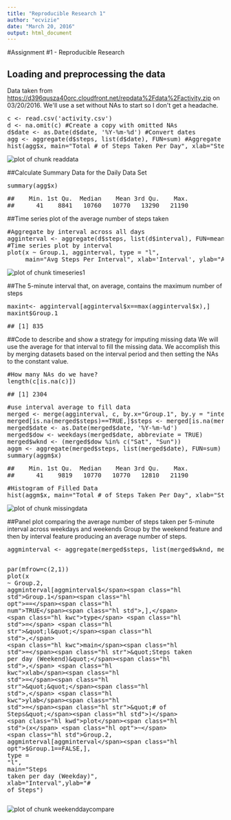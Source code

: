 ```yaml
---
title: "Reproducible Research 1"
author: "ecvizie"
date: "March 20, 2016"
output: html_document
---
```



#Assignment #1 - Reproducible Research
## Loading and preprocessing the data
Data taken from <https://d396qusza40orc.cloudfront.net/repdata%2Fdata%2Factivity.zip> on 03/20/2016. We'll use a set without NAs to start so I don't get a headache.
<div class="chunk" id="readdata"><div class="rcode"><div class="source"><pre class="knitr r"><span class="hl std">c</span> <span class="hl kwb">&lt;-</span> <span class="hl kwd">read.csv</span><span class="hl std">(</span><span class="hl str">'activity.csv'</span><span class="hl std">)</span>
<span class="hl std">d</span> <span class="hl kwb">&lt;-</span> <span class="hl kwd">na.omit</span><span class="hl std">(c)</span> <span class="hl com">#Create a copy with omitted NAs</span>
<span class="hl std">d</span><span class="hl opt">$</span><span class="hl std">date</span> <span class="hl kwb">&lt;-</span> <span class="hl kwd">as.Date</span><span class="hl std">(d</span><span class="hl opt">$</span><span class="hl std">date,</span> <span class="hl str">'%Y-%m-%d'</span><span class="hl std">)</span> <span class="hl com">#Convert dates            </span>
<span class="hl std">agg</span> <span class="hl kwb">&lt;-</span> <span class="hl kwd">aggregate</span><span class="hl std">(d</span><span class="hl opt">$</span><span class="hl std">steps,</span> <span class="hl kwd">list</span><span class="hl std">(d</span><span class="hl opt">$</span><span class="hl std">date),</span> <span class="hl kwc">FUN</span><span class="hl std">=sum)</span> <span class="hl com">#Aggregate and return total steps per day</span>
<span class="hl kwd">hist</span><span class="hl std">(agg</span><span class="hl opt">$</span><span class="hl std">x,</span> <span class="hl kwc">main</span><span class="hl std">=</span><span class="hl str">&quot;Total # of Steps Taken Per Day&quot;</span><span class="hl std">,</span> <span class="hl kwc">xlab</span><span class="hl std">=</span><span class="hl str">&quot;Steps Taken per Day&quot;</span><span class="hl std">)</span>
</pre></div>
<div class="rimage default"><img src="figure/readdata-1.png" title="plot of chunk readdata" alt="plot of chunk readdata" class="plot" /></div>
</div></div>

##Calculate Summary Data for the Daily Data Set
<div class="chunk" id="calcAvgMed"><div class="rcode"><div class="source"><pre class="knitr r"><span class="hl kwd">summary</span><span class="hl std">(agg</span><span class="hl opt">$</span><span class="hl std">x)</span>
</pre></div>
<div class="output"><pre class="knitr r">##    Min. 1st Qu.  Median    Mean 3rd Qu.    Max. 
##      41    8841   10760   10770   13290   21190
</pre></div>
</div></div>

##Time series plot of the average number of steps taken
<div class="chunk" id="timeseries1"><div class="rcode"><div class="source"><pre class="knitr r"><span class="hl com">#Aggregate by interval across all days</span>
<span class="hl std">agginterval</span> <span class="hl kwb">&lt;-</span> <span class="hl kwd">aggregate</span><span class="hl std">(d</span><span class="hl opt">$</span><span class="hl std">steps,</span> <span class="hl kwd">list</span><span class="hl std">(d</span><span class="hl opt">$</span><span class="hl std">interval),</span> <span class="hl kwc">FUN</span><span class="hl std">=mean)</span>
<span class="hl com">#Time series plot by interval</span>
<span class="hl kwd">plot</span><span class="hl std">(x</span> <span class="hl opt">~</span> <span class="hl std">Group.1, agginterval,</span> <span class="hl kwc">type</span> <span class="hl std">=</span> <span class="hl str">&quot;l&quot;</span><span class="hl std">,</span>
     <span class="hl kwc">main</span><span class="hl std">=</span><span class="hl str">&quot;Avg Steps Per Interval&quot;</span><span class="hl std">,</span> <span class="hl kwc">xlab</span><span class="hl std">=</span><span class="hl str">'Interval'</span><span class="hl std">,</span> <span class="hl kwc">ylab</span><span class="hl std">=</span><span class="hl str">&quot;Avg # of Steps&quot;</span><span class="hl std">)</span>
</pre></div>
<div class="rimage default"><img src="figure/timeseries1-1.png" title="plot of chunk timeseries1" alt="plot of chunk timeseries1" class="plot" /></div>
</div></div>

##The 5-minute interval that, on average, contains the maximum number of steps
<div class="chunk" id="maxinterval"><div class="rcode"><div class="source"><pre class="knitr r"><span class="hl std">maxint</span><span class="hl kwb">&lt;-</span> <span class="hl std">agginterval[agginterval</span><span class="hl opt">$</span><span class="hl std">x</span><span class="hl opt">==</span><span class="hl kwd">max</span><span class="hl std">(agginterval</span><span class="hl opt">$</span><span class="hl std">x),]</span>
<span class="hl std">maxint</span><span class="hl opt">$</span><span class="hl std">Group.1</span>
</pre></div>
<div class="output"><pre class="knitr r">## [1] 835
</pre></div>
</div></div>

##Code to describe and show a strategy for imputing missing data
We will use the average for that interval to fill the missing data. We accomplish this by merging datasets based on the interval period and then setting the NAs to the constant value.
<div class="chunk" id="missingdata"><div class="rcode"><div class="source"><pre class="knitr r"><span class="hl com">#How many NAs do we have?</span>
<span class="hl kwd">length</span><span class="hl std">(c[</span><span class="hl kwd">is.na</span><span class="hl std">(c)])</span>
</pre></div>
<div class="output"><pre class="knitr r">## [1] 2304
</pre></div>
<div class="source"><pre class="knitr r"><span class="hl com">#use interval average to fill data</span>
<span class="hl std">merged</span> <span class="hl kwb">&lt;-</span> <span class="hl kwd">merge</span><span class="hl std">(agginterval, c,</span> <span class="hl kwc">by.x</span><span class="hl std">=</span><span class="hl str">&quot;Group.1&quot;</span><span class="hl std">,</span> <span class="hl kwc">by.y</span> <span class="hl std">=</span> <span class="hl str">&quot;interval&quot;</span><span class="hl std">)</span>
<span class="hl std">merged[</span><span class="hl kwd">is.na</span><span class="hl std">(merged</span><span class="hl opt">$</span><span class="hl std">steps)</span><span class="hl opt">==</span><span class="hl num">TRUE</span><span class="hl std">,]</span><span class="hl opt">$</span><span class="hl std">steps</span> <span class="hl kwb">&lt;-</span> <span class="hl std">merged[</span><span class="hl kwd">is.na</span><span class="hl std">(merged</span><span class="hl opt">$</span><span class="hl std">steps)</span><span class="hl opt">==</span><span class="hl num">TRUE</span><span class="hl std">,]</span><span class="hl opt">$</span><span class="hl std">x</span>
<span class="hl std">merged</span><span class="hl opt">$</span><span class="hl std">date</span> <span class="hl kwb">&lt;-</span> <span class="hl kwd">as.Date</span><span class="hl std">(merged</span><span class="hl opt">$</span><span class="hl std">date,</span> <span class="hl str">'%Y-%m-%d'</span><span class="hl std">)</span>
<span class="hl std">merged</span><span class="hl opt">$</span><span class="hl std">dow</span> <span class="hl kwb">&lt;-</span> <span class="hl kwd">weekdays</span><span class="hl std">(merged</span><span class="hl opt">$</span><span class="hl std">date,</span> <span class="hl kwc">abbreviate</span> <span class="hl std">=</span> <span class="hl num">TRUE</span><span class="hl std">)</span>
<span class="hl std">merged</span><span class="hl opt">$</span><span class="hl std">wknd</span> <span class="hl kwb">&lt;-</span> <span class="hl std">(merged</span><span class="hl opt">$</span><span class="hl std">dow</span> <span class="hl opt">%in%</span> <span class="hl kwd">c</span><span class="hl std">(</span><span class="hl str">&quot;Sat&quot;</span><span class="hl std">,</span> <span class="hl str">&quot;Sun&quot;</span><span class="hl std">))</span>
<span class="hl std">aggm</span> <span class="hl kwb">&lt;-</span> <span class="hl kwd">aggregate</span><span class="hl std">(merged</span><span class="hl opt">$</span><span class="hl std">steps,</span> <span class="hl kwd">list</span><span class="hl std">(merged</span><span class="hl opt">$</span><span class="hl std">date),</span> <span class="hl kwc">FUN</span><span class="hl std">=sum)</span>
<span class="hl kwd">summary</span><span class="hl std">(aggm</span><span class="hl opt">$</span><span class="hl std">x)</span>
</pre></div>
<div class="output"><pre class="knitr r">##    Min. 1st Qu.  Median    Mean 3rd Qu.    Max. 
##      41    9819   10770   10770   12810   21190
</pre></div>
<div class="source"><pre class="knitr r"><span class="hl com">#Histogram of Filled Data</span>
<span class="hl kwd">hist</span><span class="hl std">(aggm</span><span class="hl opt">$</span><span class="hl std">x,</span> <span class="hl kwc">main</span><span class="hl std">=</span><span class="hl str">&quot;Total # of Steps Taken Per Day&quot;</span><span class="hl std">,</span> <span class="hl kwc">xlab</span><span class="hl std">=</span><span class="hl str">&quot;Steps Taken per Day&quot;</span><span class="hl std">)</span>
</pre></div>
<div class="rimage default"><img src="figure/missingdata-1.png" title="plot of chunk missingdata" alt="plot of chunk missingdata" class="plot" /></div>
</div></div>

##Panel plot comparing the average number of steps taken per 5-minute interval across weekdays and weekends
Group by the weekend feature and then by interval feature producing an average number of steps.
<div class="chunk" id="weekenddaycompare"><div class="rcode"><div class="source"><pre class="knitr r"><span class="hl std">aggminterval</span> <span class="hl kwb">&lt;-</span> <span class="hl kwd">aggregate</span><span class="hl std">(merged</span><span class="hl opt">$</span><span class="hl std">steps,</span> <span class="hl kwd">list</span><span class="hl std">(merged</span><span class="hl opt">$</span><span class="hl std">wknd, merged</span><span class="hl opt">$</span><span class="hl std">Group.1),</span> <span class="hl kwc">FUN</span><span class="hl std">=mean)</span>

<span class="hl kwd">par</span><span class="hl std">(</span><span class="hl kwc">mfrow</span><span class="hl std">=</span><span class="hl kwd">c</span><span class="hl std">(</span><span class="hl num">2</span><span class="hl std">,</span><span class="hl num">1</span><span class="hl std">))</span>
<span class="hl kwd">plot</span><span class="hl std">(x</span> <span class="hl opt">~</span> <span class="hl std">Group.2, aggminterval[aggminterval</span><span class="hl opt">$</span><span class="hl std">Group.1</span><span class="hl opt">==</span><span class="hl num">TRUE</span><span class="hl std">,],</span> <span class="hl kwc">type</span> <span class="hl std">=</span> <span class="hl str">&quot;l&quot;</span><span class="hl std">,</span>
     <span class="hl kwc">main</span><span class="hl std">=</span><span class="hl str">&quot;Steps taken per day (Weekend)&quot;</span><span class="hl std">,</span> <span class="hl kwc">xlab</span><span class="hl std">=</span><span class="hl str">&quot;&quot;</span><span class="hl std">,</span> <span class="hl kwc">ylab</span><span class="hl std">=</span><span class="hl str">&quot;# of Steps&quot;</span><span class="hl std">)</span>
<span class="hl kwd">plot</span><span class="hl std">(x</span> <span class="hl opt">~</span> <span class="hl std">Group.2, aggminterval[aggminterval</span><span class="hl opt">$</span><span class="hl std">Group.1</span><span class="hl opt">==</span><span class="hl num">FALSE</span><span class="hl std">,],</span> <span class="hl kwc">type</span> <span class="hl std">=</span> <span class="hl str">&quot;l&quot;</span><span class="hl std">,</span>
     <span class="hl kwc">main</span><span class="hl std">=</span><span class="hl str">&quot;Steps taken per day (Weekday)&quot;</span><span class="hl std">,</span> <span class="hl kwc">xlab</span><span class="hl std">=</span><span class="hl str">&quot;Interval&quot;</span><span class="hl std">,</span><span class="hl kwc">ylab</span><span class="hl std">=</span><span class="hl str">&quot;# of Steps&quot;</span><span class="hl std">)</span>
</pre></div>
<div class="rimage default"><img src="figure/weekenddaycompare-1.png" title="plot of chunk weekenddaycompare" alt="plot of chunk weekenddaycompare" class="plot" /></div>
</div></div>
